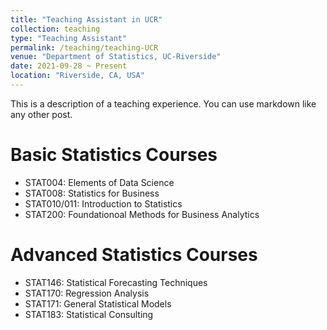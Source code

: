 ```yaml
---
title: "Teaching Assistant in UCR"
collection: teaching
type: "Teaching Assistant"
permalink: /teaching/teaching-UCR
venue: "Department of Statistics, UC-Riverside"
date: 2021-09-28 ~ Present
location: "Riverside, CA, USA"
---
```


This is a description of a teaching experience. You can use markdown like any other post.

Basic Statistics Courses
======
- STAT004: Elements of Data Science
- STAT008: Statistics for Business
- STAT010/011: Introduction to Statistics
- STAT200: Foundationoal Methods for Business Analytics

Advanced Statistics Courses
======
- STAT146: Statistical Forecasting Techniques
- STAT170: Regression Analysis
- STAT171: General Statistical Models
- STAT183: Statistical Consulting


